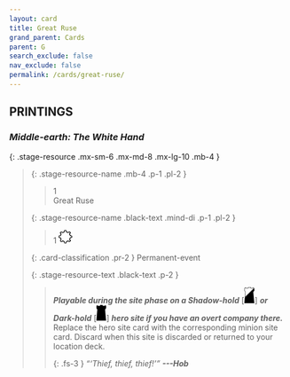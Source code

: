 ```yaml
---
layout: card
title: Great Ruse
grand_parent: Cards
parent: G
search_exclude: false
nav_exclude: false
permalink: /cards/great-ruse/
---
```


## PRINTINGS


### _Middle-earth: The White Hand_

{: .stage-resource .mx-sm-6 .mx-md-8 .mx-lg-10 .mb-4 }
> {: .stage-resource-name .mb-4 .p-1 .pl-2 }
> > <div class="card-mp">1</div>
> > <div class="card-name">Great Ruse</div>
>
> {: .stage-resource-name .black-text .mind-di .p-1 .pl-2 }
> > 1 ![](/assets/images/stage-point.svg)
>
> {: .card-classification .pr-2 }
> Permanent-event
>
> {: .stage-resource-text .black-text .p-2 }
> > ***Playable during the site phase on a Shadow-hold*** <nobr>[<img src="/assets/images/shadow-hold.svg">]</nobr> ***or Dark-hold*** <nobr>[<img src="/assets/images/dark-hold.svg">]</nobr> ***hero site if you have an overt company there.*** Replace the hero site card with the corresponding minion site card. Discard when this site is discarded or returned to your location deck.   
> > 
> > {: .fs-3 } 
> > _“‘Thief, thief, thief!’”_ ***---&#65279;Hob***  
> 

